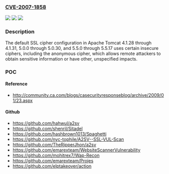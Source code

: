 ### [CVE-2007-1858](https://cve.mitre.org/cgi-bin/cvename.cgi?name=CVE-2007-1858)
![](https://img.shields.io/static/v1?label=Product&message=n%2Fa&color=blue)
![](https://img.shields.io/static/v1?label=Version&message=n%2Fa&color=blue)
![](https://img.shields.io/static/v1?label=Vulnerability&message=n%2Fa&color=brighgreen)

### Description

The default SSL cipher configuration in Apache Tomcat 4.1.28 through 4.1.31, 5.0.0 through 5.0.30, and 5.5.0 through 5.5.17 uses certain insecure ciphers, including the anonymous cipher, which allows remote attackers to obtain sensitive information or have other, unspecified impacts.

### POC

#### Reference
- http://community.ca.com/blogs/casecurityresponseblog/archive/2009/01/23.aspx

#### Github
- https://github.com/hahwul/a2sv
- https://github.com/shenril/Sitadel
- https://github.com/hashbrown1013/Spaghetti
- https://github.com/nyc-tophile/A2SV--SSL-VUL-Scan
- https://github.com/TheRipperJhon/a2sv
- https://github.com/emarexteam/WebsiteScannerVulnerability
- https://github.com/mohitrex7/Wap-Recon
- https://github.com/emarexteam/Projes
- https://github.com/elptakeover/action

